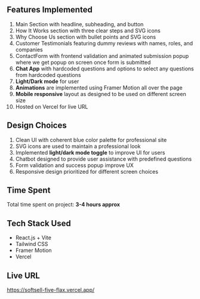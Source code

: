 ## Features Implemented
1) Main Section with headline, subheading, and button
2) How It Works section with three clear steps and SVG icons
3) Why Choose Us section with bullet points and SVG icons
4) Customer Testimonials featuring dummy reviews with names, roles, and companies
5) ContactForm with frontend validation and animated submission popup where we get popup on screen once form is submitted
6) **Chat App** with hardcoded questions and options to select any questions from hardcoded questions
7) **Light/Dark mode** for user
8) **Animations** are implemented using Framer Motion all over the page
9) **Mobile responsive** layout as designed to be used on different screen size
10) Hosted on Vercel for live URL

## Design Choices
1) Clean UI with coherent blue color palette for professional site
2) SVG icons are used to maintain a professional look
3) Implemented **light/dark mode toggle** to improve UI for users
4) Chatbot designed to provide user assistance with predefined questions
5) Form validation and success popup improve UX
6) Responsive design prioritized for different screen choices 

## Time Spent
Total time spent on project: **3-4 hours approx**

## Tech Stack Used
- React.js + Vite 
- Tailwind CSS 
- Framer Motion 
- Vercel 

## Live URL
https://softsell-five-flax.vercel.app/
